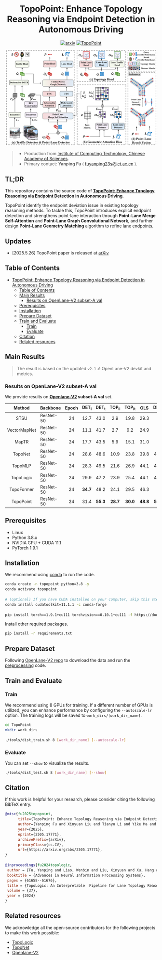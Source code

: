 <div align="center">

# TopoPoint: Enhance Topology Reasoning via Endpoint Detection in Autonomous Driving


[![arxiv](https://img.shields.io/badge/arxiv-2405.17771-479ee2.svg)](https://arxiv.org/pdf/2505.17771)
[![TopoPoint](https://img.shields.io/badge/GitHub-TopoPoint-blueviolet.svg)](https://github.com/Franpin/TopoPoint)

![method](figs/pipeline.png "Model Architecture")


</div>

> - Production from [Institute of Computing Technology, Chinese Academy of Sciences](http://www.ict.ac.cn/). 
> - Primary contact: **Yanping Fu** ( fuyanping23s@ict.ac.cn ).


TL;DR
---
This repository contains the source code of [**TopoPoint: Enhance Topology Reasoning
 via Endpoint Detection in Autonomous Driving**](https://arxiv.org/pdf/2505.17771).

TopoPoint identify the endpoint deviation issue in existing topology reasoning methods. To tackle this, TopoPoint introduces explicit endpoint detection and strengthens point-lane interaction through **Point-Lane Merge Self-Attention** and  **Point-Lane Graph Convolutional Network**, and further design **Point-Lane Geometry Matching** algorithm to refine lane endpoints.


Updates
--- 
- [2025.5.26] TopoPoint paper is released at [arXiv](https://arxiv.org/abs/2405.14747)
## Table of Contents
- [TopoPoint: Enhance Topology Reasoning via Endpoint Detection in Autonomous Driving](#topopoint-enhance-topology-reasoning-via-endpoint-detection-in-autonomous-driving)
  - [Table of Contents](#table-of-contents)
  - [Main Results](#main-results)
    - [Results on OpenLane-V2 subset-A val](#results-on-openlane-v2-subset-a-val)
  - [Prerequisites](#prerequisites)
  - [Installation](#installation)
  - [Prepare Dataset](#prepare-dataset)
  - [Train and Evaluate](#train-and-evaluate)
    - [Train](#train)
    - [Evaluate](#evaluate)
  - [Citation](#citation)
  - [Related resources](#related-resources)

## Main Results
> The result is based on the updated `v2.1.0` OpenLane-V2 devkit and metrics.
### Results on OpenLane-V2 subset-A val

We provide results on **[Openlane-V2](https://github.com/OpenDriveLab/OpenLane-V2) subset-A val** set.

|    Method    | Backbone | Epoch | DET<sub>l</sub> | DET<sub>t</sub> | TOP<sub>ll</sub> | TOP<sub>lt</sub> |   OLS    | DET<sub>p</sub>      |
| :----------: |----| :---: | :-------------: | :--------------: | :-------------: | :--------------: | :------: | :------: |
|     STSU     | ResNet-50 |  24   |     12.7       |      43.0       |       2.9        |       19.8       |   29.3   | - |
| VectorMapNet | ResNet-50 |  24    |    11.1       |      41.7       |       2.7        |       9.2        |   24.9   | - |
|    MapTR     | ResNet-50 |  24    |     17.7        |      43.5       |       5.9        |       15.1        |   31.0   | - |
| TopoNet  | ResNet-50 |  24   |   28.6     |    48.6     |     10.9      |    23.8     | 39.8 | 43.8 |
| TopoMLP  | ResNet-50 |  24   |   28.3     |    49.5     |     21.6      |    26.9     | 44.1 | 43.4 |
| TopoLogic | ResNet-50 | 24  | 29.9 |47.2 | 23.9  | 25.4  | 44.1 | 45.2 |
| TopoFormer  | ResNet-50 |  24   |   **34.7**     |    48.2     |     24.1      |    29.5    | 46.3 | - |
| TopoPoint | ResNet-50 | 24  | 31.4 | **55.3**  | **28.7** | **30.0** | **48.8** | **52.6** |



## Prerequisites

- Linux
- Python 3.8.x
- NVIDIA GPU + CUDA 11.1
- PyTorch 1.9.1

## Installation

We recommend using [conda](https://docs.conda.io/en/latest/miniconda.html) to run the code.
```bash
conda create -n topopoint python=3.8 -y
conda activate topopoint

# (optional) If you have CUDA installed on your computer, skip this step.
conda install cudatoolkit=11.1.1 -c conda-forge

pip install torch==1.9.1+cu111 torchvision==0.10.1+cu111 -f https://download.pytorch.org/whl/torch_stable.html
```

Install other required packages.
```bash
pip install -r requirements.txt
```

## Prepare Dataset

Following [OpenLane-V2 repo](https://github.com/OpenDriveLab/OpenLane-V2/blob/v1.0.0/data) to download the data and run the [preprocessing](https://github.com/OpenDriveLab/OpenLane-V2/tree/v1.0.0/data#preprocess) code.


## Train and Evaluate

### Train

We recommend using 8 GPUs for training. If a different number of GPUs is utilized, you can enhance performance by configuring the `--autoscale-lr` option. The training logs will be saved to `work_dirs/[work_dir_name]`.

```bash
cd TopoPoint
mkdir work_dirs

./tools/dist_train.sh 8 [work_dir_name] [--autoscale-lr]
```

### Evaluate
You can set `--show` to visualize the results.

```bash
./tools/dist_test.sh 8 [work_dir_name] [--show]
```



## Citation
If this work is helpful for your research, please consider citing the following BibTeX entry.

``` bibtex
@misc{fu2025topopoint,
      title={TopoPoint: Enhance Topology Reasoning via Endpoint Detection in Autonomous Driving}, 
      author={Yanping Fu and Xinyuan Liu and Tianyu Li and Yike Ma and Yucheng Zhang and Feng Dai},
      year={2025},
      eprint={2505.17771},
      archivePrefix={arXiv},
      primaryClass={cs.CV},
      url={https://arxiv.org/abs/2505.17771}, 
}

@inproceedings{fu2024topologic,
 author = {Fu, Yanping and Liao, Wenbin and Liu, Xinyuan and Xu, Hang and Ma, Yike and Zhang, Yucheng and Dai, Feng},
 booktitle = {Advances in Neural Information Processing Systems},
 pages = {61658--61676},
 title = {TopoLogic: An Interpretable  Pipeline for Lane Topology Reasoning on Driving Scenes},
 volume = {37},
 year = {2024}
}

```

## Related resources

We acknowledge all the open-source contributors for the following projects to make this work possible:
- [TopoLogic](https://github.com/Franpin/TopoLogic)
- [TopoNet](https://github.com/OpenDriveLab/TopoNet)
- [Openlane-V2](https://github.com/OpenDriveLab/OpenLane-V2)
